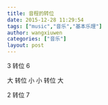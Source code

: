 ```yaml
---
title: 音程的转位
date: 2015-12-28 11:29:54
tags: ["music","音乐","基本乐理"]
author: wangxiuwen
categories: ["音乐"]
layout: post
---
```




3 转位 6

大 转位 小
小 转位 大


2 转位 7


